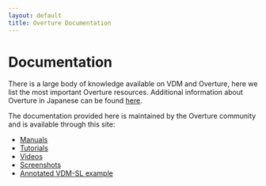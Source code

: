 ```yaml
---
layout: default
title: Overture Documentation
---
```


# Documentation

There is a large body of knowledge available on VDM and Overture, here
we list the most important Overture resources.  Additional information
about Overture in Japanese can be found
[here](http://research.nii.ac.jp/~f-ishikawa/vdm/overture.html).

The documentation provided here is maintained by the Overture community and is available through this site:

- [Manuals]({{site.url}}/documentation/manuals.html)
- [Tutorials]({{site.url}}/documentation/tutorials.html)
- [Videos]({{site.url}}/documentation/videos.html)
- [Screenshots]({{site.url}}/documentation/Screenshots.html)
- [Annotated VDM-SL example](https://github.com/overturetool/documentation/blob/editing/documentation/DTG-VDM.pdf)
